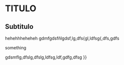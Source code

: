 # TITULO

## Subtitulo 

hehehhheheheh
gdmfgdsfñlgdsf,lg,dfs{gl,ldfsg{,dfs,gdfs

something

gdsmflg,dfslg,dfslg,ldfsg,ldf,gdfg,dfsg
}}
